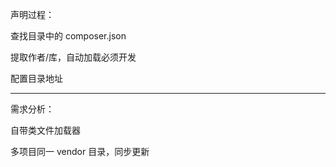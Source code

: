 声明过程：

查找目录中的 composer.json

提取作者/库，自动加载必须开发

配置目录地址



---



需求分析：

自带类文件加载器

多项目同一 vendor 目录，同步更新

